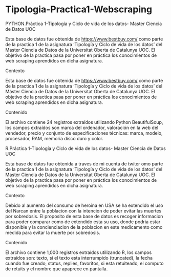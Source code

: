 # Tipologia-Practica1-Webscraping
PYTHON.Práctica 1-Tipología y Ciclo de vida de los datos- Master Ciencia de Datos UOC

Esta base de datos fue obtenida de https://www.bestbuy.com/ como parte de la practica 1 de la asignatura ‘Tipología y Ciclo de vida de los datos’ del Master Ciencia de Datos de la Universitat Oberta de Catalunya UOC. El objetivo de la practica pasa por poner en práctica los conocimientos de web scraping aprendidos en dicha asignatura. 

Contexto

Esta base de datos fue obtenida de https://www.bestbuy.com/ como parte de la practica 1 de la asignatura ‘Tipología y Ciclo de vida de los datos’ del Máster Ciencia de Datos de la Universitat Oberta de Catalunya UOC. 
El objetivo de la practica pasa por poner en práctica los conocimientos de web scraping aprendidos en dicha asignatura. 

Contenido

El archivo contiene 24 registros extraídos utilizando Python BeautifulSoup, los campos extraídos son marca del ordenador, valoración en la web del vendedor, precio y conjunto de especificaciones técnicas: marca, modelo, procesador, RAM, memoria disco duro y color.


R.Práctica 1-Tipología y Ciclo de vida de los datos- Master Ciencia de Datos UOC

Esta base de datos fue obtenida a traves de mi cuenta de twiter omo parte de la practica 1 de la asignatura ‘Tipología y Ciclo de vida de los datos’ del Master Ciencia de Datos de la Universitat Oberta de Catalunya UOC. El objetivo de la practica pasa por poner en práctica los conocimientos de web scraping aprendidos en dicha asignatura. 

Contexto

Debido al aumento del consumo de heroina en USA se ha extendido el uso del Narcan entre la poblacion con la intencion de poder evitar las muertes por sobredosis. El proposito de esta base de datos es recoger informacion para poder comparar como de extendido esta su uso, donde podria estar disponible y la concienciacion de la poblacion en este medicamento como medida para evitar la muerte por sobredosis.  

Contenido

El archivo contiene 1,000 registros extraídos utilizando R, los campos extraídos son: texto, si el texto esta interrumpido (truncated), la fecha cuando fue creado, status, replies, favoritos, si esta retuiteado, el computo de retuits y el nombre que apaprece en pantalla. 

